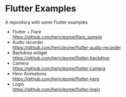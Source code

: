 # Flutter Examples
A repository with some Flutter examples

- Flutter + Flare  
https://github.com/hericlesme/flare_sample
- Audio recorder  
https://github.com/hericlesme/flutter-audio-recorder
- Backdrop widget  
https://github.com/hericlesme/flutter-backdrop
- Camera  
https://github.com/hericlesme/flutter-camera
- Hero Animations  
https://github.com/hericlesme/flutter-hero
- Login  
https://github.com/hericlesme/flutter-login
